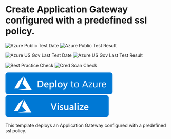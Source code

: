 # Create Application Gateway configured with a predefined ssl policy.

![Azure Public Test Date](https://azurequickstartsservice.blob.core.windows.net/badges/201-application-gateway-sslpolicy-predefined/PublicLastTestDate.svg)
![Azure Public Test Result](https://azurequickstartsservice.blob.core.windows.net/badges/201-application-gateway-sslpolicy-predefined/PublicDeployment.svg)

![Azure US Gov Last Test Date](https://azurequickstartsservice.blob.core.windows.net/badges/201-application-gateway-sslpolicy-predefined/FairfaxLastTestDate.svg)
![Azure US Gov Last Test Result](https://azurequickstartsservice.blob.core.windows.net/badges/201-application-gateway-sslpolicy-predefined/FairfaxDeployment.svg)

![Best Practice Check](https://azurequickstartsservice.blob.core.windows.net/badges/201-application-gateway-sslpolicy-predefined/BestPracticeResult.svg)
![Cred Scan Check](https://azurequickstartsservice.blob.core.windows.net/badges/201-application-gateway-sslpolicy-predefined/CredScanResult.svg)

[![Deploy To Azure](https://raw.githubusercontent.com/Azure/azure-quickstart-templates/master/1-CONTRIBUTION-GUIDE/images/deploytoazure.svg?sanitize=true)]("https://portal.azure.com/#create/Microsoft.Template/uri/https%3A%2F%2Fraw.githubusercontent.com%2FAzure%2Fazure-quickstart-templates%2Fmaster%2F201-application-gateway-sslpolicy-predefined%2Fazuredeploy.json")  [![Visualize](https://raw.githubusercontent.com/Azure/azure-quickstart-templates/master/1-CONTRIBUTION-GUIDE/images/visualizebutton.svg?sanitize=true)]("http://armviz.io/#/?load=https%3A%2F%2Fraw.githubusercontent.com%2FAzure%2Fazure-quickstart-templates%2Fmaster%2F201-application-gateway-sslpolicy-predefined%2Fazuredeploy.json")
    


    


This template deploys an Application Gateway configured with a predefined ssl policy.

